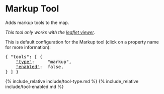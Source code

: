 # Markup Tool

Adds markup tools to the map.

*This tool only works with the [leaflet viewer](#type-viewer).*

This is default configuration for the Markup tool (click on a property name for more information):
<pre>
{ "tools": [ {
    <a href="#type-property"        >"type"</a>:     "markup",
    <a href="#enabled-property"     >"enabled"</a>:  false,
} ] }
</pre>

{% include_relative include/tool-type.md %}
{% include_relative include/tool-enabled.md %}
